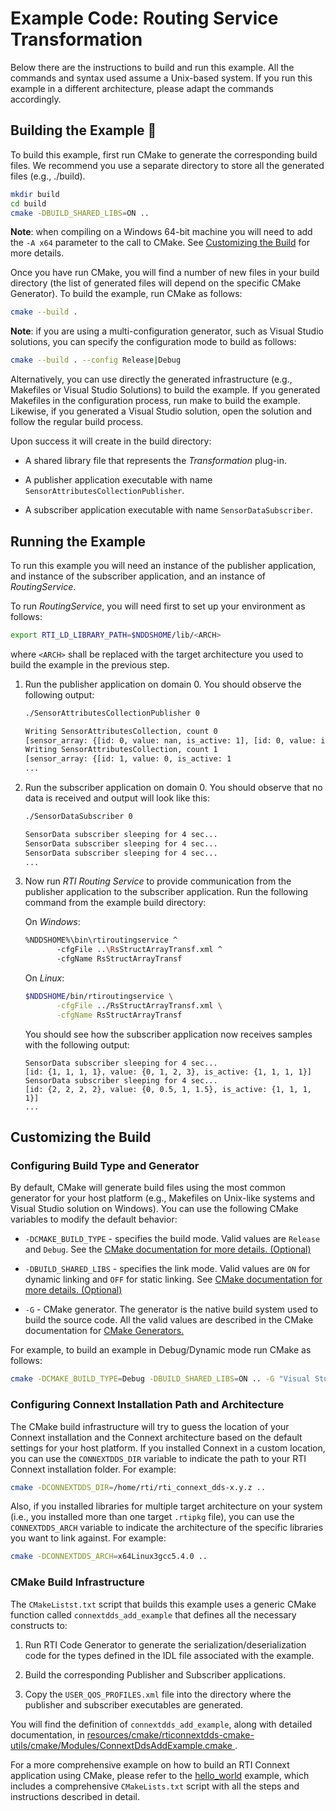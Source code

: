 # Example Code: Routing Service Transformation

Below there are the instructions to build and run this example. All the commands
and syntax used assume a Unix-based system. If you run this example in a
different architecture, please adapt the commands accordingly.

## Building the Example :wrench:

To build this example, first run CMake to generate the corresponding build
files. We recommend you use a separate directory to store all the generated
files (e.g., ./build).

```sh
mkdir build
cd build
cmake -DBUILD_SHARED_LIBS=ON ..
```

**Note**: when compiling on a Windows 64-bit machine you will need to add the
`-A x64` parameter to the call to CMake. See
[Customizing the Build](#customizing-the-build) for more details.

Once you have run CMake, you will find a number of new files in your build
directory (the list of generated files will depend on the specific CMake
Generator). To build the example, run CMake as follows:

```sh
cmake --build .
```

**Note**: if you are using a multi-configuration generator, such as Visual
Studio solutions, you can specify the configuration mode to build as follows:

```sh
cmake --build . --config Release|Debug
```

Alternatively, you can use directly the generated infrastructure (e.g.,
Makefiles or Visual Studio Solutions) to build the example. If you generated
Makefiles in the configuration process, run make to build the example. Likewise,
if you generated a Visual Studio solution, open the solution and follow the
regular build process.

Upon success it will create in the build directory:

-   A shared library file that represents the *Transformation* plug-in.

-   A publisher application  executable with name
    `SensorAttributesCollectionPublisher`.

-   A subscriber application executable with name `SensorDataSubscriber`.

## Running the Example

To run this example you will need an instance of the publisher application, and
instance of the subscriber application, and an instance of *RoutingService*.

To run *RoutingService*, you will need first to set up your environment as
follows:

```sh
export RTI_LD_LIBRARY_PATH=$NDDSHOME/lib/<ARCH>
```

where `<ARCH>` shall be replaced with the target architecture you used to build
the example in the previous step.

1.  Run the publisher application on domain 0. You should observe the following
    output:

    ```bash
    ./SensorAttributesCollectionPublisher 0

    Writing SensorAttributesCollection, count 0
    [sensor_array: {[id: 0, value: nan, is_active: 1], [id: 0, value: inf, is_active: 1],  [id: 0, value: inf, is_active: 1], [id: 0, value: inf, is_active: 1]}]
    Writing SensorAttributesCollection, count 1
    [sensor_array: {[id: 1, value: 0, is_active: 1
    ...
    ```

2.  Run the subscriber application on domain 0. You should observe that no data
    is received and output will look like this:

    ```bash
    ./SensorDataSubscriber 0

    SensorData subscriber sleeping for 4 sec...
    SensorData subscriber sleeping for 4 sec...
    SensorData subscriber sleeping for 4 sec...
    ...
    ```

3.  Now run *RTI Routing Service* to provide communication from the publisher
    application to the subscriber application. Run the following command from
    the example build directory:

    On *Windows*:

    ```sh
    %NDDSHOME%\bin\rtiroutingservice ^
           -cfgFile ..\RsStructArrayTransf.xml ^
           -cfgName RsStructArrayTransf
    ```

    On *Linux*:

    ```sh
    $NDDSHOME/bin/rtiroutingservice \
           -cfgFile ../RsStructArrayTransf.xml \
           -cfgName RsStructArrayTransf
    ```

    You should see how the subscriber application now receives samples with the
    following output:

    ```plaintext
    SensorData subscriber sleeping for 4 sec...
    [id: {1, 1, 1, 1}, value: {0, 1, 2, 3}, is_active: {1, 1, 1, 1}]
    SensorData subscriber sleeping for 4 sec...
    [id: {2, 2, 2, 2}, value: {0, 0.5, 1, 1.5}, is_active: {1, 1, 1, 1}]
    ...
    ```

## Customizing the Build

### Configuring Build Type and Generator

By default, CMake will generate build files using the most common generator for
your host platform (e.g., Makefiles on Unix-like systems and Visual Studio
solution on Windows). You can use the following CMake variables to modify the
default behavior:

-   `-DCMAKE_BUILD_TYPE` - specifies the build mode. Valid values are `Release`
    and `Debug`. See the [CMake documentation for more details.
    (Optional)](https://cmake.org/cmake/help/latest/variable/CMAKE_BUILD_TYPE.html)

-   `-DBUILD_SHARED_LIBS` - specifies the link mode. Valid values are `ON` for
    dynamic linking and `OFF` for static linking. See [CMake documentation for
    more details.
    (Optional)](https://cmake.org/cmake/help/latest/variable/BUILD_SHARED_LIBS.html)

-   `-G` - CMake generator. The generator is the native build system used to
    build the source code. All the valid values are described in the CMake
    documentation for [CMake
    Generators.](https://cmake.org/cmake/help/latest/manual/cmake-generators.7.html)

For example, to build an example in Debug/Dynamic mode run CMake as follows:

```sh
cmake -DCMAKE_BUILD_TYPE=Debug -DBUILD_SHARED_LIBS=ON .. -G "Visual Studio 15 2017" -A x64
```

### Configuring Connext Installation Path and Architecture

The CMake build infrastructure will try to guess the location of your Connext
installation and the Connext architecture based on the default settings
for your host platform. If you installed Connext in a custom location, you
can use the `CONNEXTDDS_DIR` variable to indicate the path to your RTI Connext
installation folder. For example:

```sh
cmake -DCONNEXTDDS_DIR=/home/rti/rti_connext_dds-x.y.z ..
```

Also, if you installed libraries for multiple target architecture on your system
(i.e., you installed more than one target `.rtipkg` file), you can use the
`CONNEXTDDS_ARCH` variable to indicate the architecture of the specific libraries
you want to link against. For example:

```sh
cmake -DCONNEXTDDS_ARCH=x64Linux3gcc5.4.0 ..
```

### CMake Build Infrastructure

The `CMakeListst.txt` script that builds this example uses a generic CMake
function called `connextdds_add_example` that defines all the necessary constructs
to:

1.  Run RTI Code Generator to generate the serialization/deserialization code
    for the types defined in the IDL file associated with the example.

2.  Build the corresponding Publisher and Subscriber applications.

3.  Copy the `USER_QOS_PROFILES.xml` file into the directory where the publisher
    and subscriber executables are generated.

You will find the definition of `connextdds_add_example`, along with detailed
documentation, in
[resources/cmake/rticonnextdds-cmake-utils/cmake/Modules/ConnextDdsAddExample.cmake
](https://github.com/rticommunity/rticonnextdds-cmake-utils/blob/main/cmake/Modules/ConnextDdsAddExample.cmake).

For a more comprehensive example on how to build an RTI Connext application
using CMake, please refer to the
[hello_world](../../../connext_dds/build_systems/cmake/) example, which includes
a comprehensive `CMakeLists.txt` script with all the steps and instructions
described in detail.
